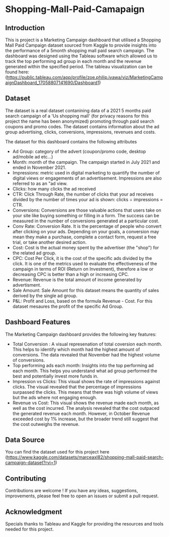 # Shopping-Mall-Paid-Camapaign

## Introduction
This is project is a Marketing Campaign dashboard that utilised a Shopping Mall Paid Campaign dataset sourced from Kaggle to provide insights into the performance of a 5month shopping mall paid search campaign. The dashboard was designed using the Tableau software which allowed us to track the top performing ad group in each month and the revenue generated within the specified period. The tableau visualization can be found here: (https://public.tableau.com/app/profile/zoe.philip.iyawa/viz/MarketingCampaignDashboard_17058807141690/Dashboard1)

## Dataset
The dataset is a real dataset contanining data of a 2021 5 months paid search campaign of a 'Us shopping mall' (for privacy reasons for this project the name has been anonymized) promoting through paid search coupons and promo codes. The dataset contains information about the ad group advertising, clicks, conversions, impressions, revenues and costs.

The dataset for this dashboard contains the following attributes
- Ad Group: category of the advert (coupon/promo code, desktop ad/mobile ad etc…)
- Month: month of the campaign. The campaign started in July 2021 and ended in November 2021.
- Impressions: metric used in digital marketing to quantify the number of digital views or engagements of an advertisement. Impressions are also referred to as an "ad view.
- Clicks: how many clicks the ad received
- CTR: Click Through Rate, the number of clicks that your ad receives divided by the number of times your ad is shown: clicks ÷ impressions = CTR.
- Conversions: Conversions are those valuable actions that users take on your site like buying something or filling in a form. The success can be measured in the number of conversions generated at a particular cost.
- Conv Rate: Conversion Rate. It is the percentage of people who convert after clicking on your ads. Depending on your goals, a conversion may mean they make a purchase, complete a contact form, request a free trial, or take another desired action.
- Cost: Cost is the actual money spent by the advertiser (the "shop") for the related ad group.
- CPC: Cost Per Click, it is the cost of the specific ads divided by the click. It is one of the metrics used to evaluate the effectiveness of the campaign in terms of ROI (Return on Investment), therefore a low or decreasing CPC is better than a high or increasing CPC.
- Revenue: Revenue is the total amount of income generated by advertisment.
- Sale Amount: Sale Amount for this dataset means the quantity of sales derived by the single ad group.
- P&L: Profit and Loss, based on the formula Revenue - Cost. For this dataset mesaures the profit of the specific Ad Group.

## Dashboard Features

The Marketing Campaign dashboard provides the following key features:
- Total Conversion : A visual represenation of total coversion each month. This helps to identify which month had the highest amount of conversions. The data revealed that November had the highest volume of conversions.
- Top performing ads each month: Insights into the top performing ad each month. This helps you understand what ad group performed the best and potentially invest more funds in.
- Impression vs Clicks: This visual shows the rate of impressions against clicks. The visual revealed that the percentage of impressions surpassed the clicks. This means that there was high volume of views but the ads where not engaging enough.
- Revenue vs Cost: This visual shows the revenue made each month, as well as the cost incurred. The analysis revealed that the cost outpaced the generated revenue each month. However, in October Revenue exceeded cost by 1% increase, but the broader trend still suggest that the cost outweighs the revenue.


## Data Source

You can find the dataset used for this project here (https://www.kaggle.com/datasets/marceaxl82/shopping-mall-paid-search-campaign-dataset?rvi=1)
 
## Contributing

Contributions are welcome ! If you have any ideas, suggestions, improvements, please feel free to open an issues or submit a pull request.

## Acknowledgment

Specials thanks to Tableau and Kaggle for providing the resources and tools needed for this project.
